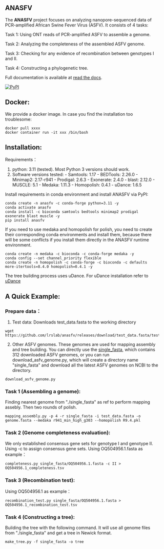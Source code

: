 ## ANASFV
The **ANASFV** project focuses on analyzing nanopore-sequenced data of PCR-amplified African Swine Fever Virus (ASFV). It consists of 4 tasks:

Task 1: Using ONT reads of PCR-amplified ASFV to assemble a genome.

Task 2: Analyzing the completeness of the assembled ASFV genome.

Task 3: Checking for any evidence of recombination between genotypes I and II.

Task 4: Constructing a phylogenetic tree.

Full documentation is available at [read the docs](https://anasfv.readthedocs.io/en/latest/).


<a href="https://pypi.python.org/pypi/anasfv" rel="pypi">![PyPI](https://img.shields.io/pypi/v/anasfv?color=green) </a>


## Docker:
We provide a docker image. In case you find the installation too troublesome:
```
docker pull xxxx
docker container run -it xxx /bin/bash
```
## Installation:
Requirements：
1. python: 3.11 (tested). Most Python 3 versions should work.
2. Software versions tested:
 	 \- Samtools: 1.17
  	 \- BEDTools: 2.26.0
  	 \- Minimap2: 2.17-r941
  	 \- Prodigal: 2.6.3
  	 \- Exonerate: 2.4.0
  	 \- blast: 2.12.0
  	 \- MUSCLE: 5.1
   	 \- Medaka: 1.11.3
  	 \- Homopolish: 0.4.1
  	 \- uDance: 1.6.5
 
Install requirements in conda environment and install ANASFV via PyPI:
```
conda create -n anasfv -c conda-forge python=3.11 -y
conda activate anasfv
conda install -c bioconda samtools bedtools minimap2 prodigal exonerate blast muscle -y
pip install anasfv
```

If you need to use medaka and homopolish for polish, you need to create their corresponding conda environments and install them, because there will be some conflicts if you install them directly in the ANASFV runtime environment.
```
conda create -n medaka -c bioconda -c conda-forge medaka -y
conda config --set channel_priority flexible
conda create -n homopolish -c conda-forge -c bioconda -c defaults more-itertools=8.4.0 homopolish=0.4.1 -y
```

The tree building process uses uDance. For uDance installation refer to [uDance](https://github.com/balabanmetin/uDance)

## A Quick Example:
### Prepare data：
1. Test data: Downloads test_data.fasta to the working directory
```
wget https://github.com/lrslab/anasfv/releases/download/test_data.fasta/test_data.fasta
```
2. Other ASFV genomes. These genomes are used for mapping assembly and tree building. You can directly use the [single_fasta](https://github.com/nimua/single_fasta.git), which contains 312 downloaded ASFV genomes, or you can run download_asfv_genome.py, which will create a directory name "single_fasta" and download all the latest ASFV genomes on NCBI to the directory.
```
download_asfv_genome.py
```
### Task 1 (Assembling a genome):
Finding nearest genome from "./single_fasta" as ref to perform mapping assebly. Then two rounds of polish.
```
mapping_assembly.py -p 4 -r single_fasta -i test_data.fasta -o genome.fasta --medaka r941_min_high_g303 --homopolish R9.4.pkl 
```
### Task 2 (Genome completeness evaluation):
We only established consensus gene sets for genotype I and genotype II. Using -c to assign consensus gene sets.
Using OQ504956.1.fasta as example：
```
completeness.py single_fasta/OQ504956.1.fasta -c II > OQ504956.1_completeness.tsv
```
### Task 3 (Recombination test):
Using OQ504956.1 as example：
```
recombination_test.py single_fasta/OQ504956.1.fasta > OQ504956.1_recombination_test.tsv
```
### Task 4 (Constructing a tree):
Building the tree with the following command. It will use all genome files from "./single_fasta" and get a tree in Newick format.
```
make_tree.py -f single_fasta -o tree
```


